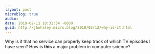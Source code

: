 ```yaml
---
layout: post
microblog: true
audio: 
date: 2018-02-11 18:31:54 -0800
guid: http://jbwhaley.micro.blog/2018/02/12/why-is-it.html
---
```

Why is it that no service can properly keep track of which TV episodes I have seen? How is **this** a major problem in computer science?
